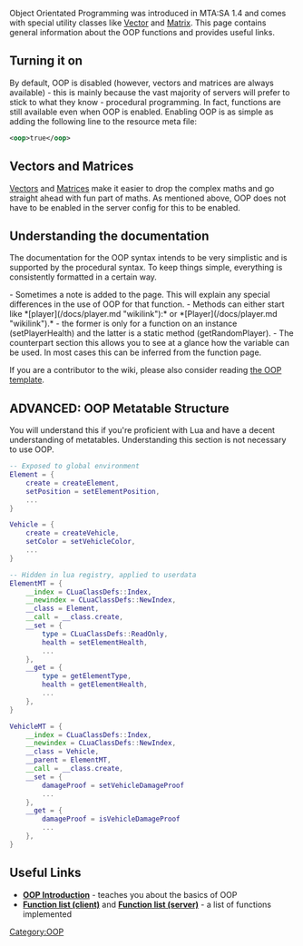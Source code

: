 Object Orientated Programming was introduced in MTA:SA 1.4 and comes with special utility classes like [Vector](/docs/vector.md "wikilink") and [Matrix](/docs/matrix.md "wikilink"). This page contains general information about the OOP functions and provides useful links.

Turning it on
-------------

By default, OOP is disabled (however, vectors and matrices are always available) - this is mainly because the vast majority of servers will prefer to stick to what they know - procedural programming. In fact, functions are still available even when OOP is enabled. Enabling OOP is as simple as adding the following line to the resource meta file:

``` xml
<oop>true</oop>
```

Vectors and Matrices
--------------------

[Vectors](/docs/vector.md "wikilink") and [Matrices](/docs/matrix.md "wikilink") make it easier to drop the complex maths and go straight ahead with fun part of maths. As mentioned above, OOP does not have to be enabled in the server config for this to be enabled.

Understanding the documentation
-------------------------------

The documentation for the OOP syntax intends to be very simplistic and is supported by the procedural syntax. To keep things simple, everything is consistently formatted in a certain way.

<section name="Example" class="generic" show="true">
</section>
-   Sometimes a note is added to the page. This will explain any special differences in the use of OOP for that function.
-   Methods can either start like *[player](/docs/player.md "wikilink"):* or *[Player](/docs/player.md "wikilink").* - the former is only for a function on an instance (setPlayerHealth) and the latter is a static method (getRandomPlayer).
-   The counterpart section this allows you to see at a glance how the variable can be used. In most cases this can be inferred from the function page.

If you are a contributor to the wiki, please also consider reading [the OOP template](/docs/template-oop.md "wikilink").

ADVANCED: OOP Metatable Structure
---------------------------------

You will understand this if you're proficient with Lua and have a decent understanding of metatables. Understanding this section is not necessary to use OOP.

``` lua
-- Exposed to global environment
Element = {
    create = createElement,
    setPosition = setElementPosition,
    ...
}

Vehicle = {
    create = createVehicle,
    setColor = setVehicleColor,
    ...
}

-- Hidden in lua registry, applied to userdata
ElementMT = {
    __index = CLuaClassDefs::Index,
    __newindex = CLuaClassDefs::NewIndex,
    __class = Element,
    __call = __class.create,
    __set = {
        type = CLuaClassDefs::ReadOnly,
        health = setElementHealth,
        ...
    },
    __get = {
        type = getElementType,
        health = getElementHealth,
        ...
    },
}

VehicleMT = {
    __index = CLuaClassDefs::Index,
    __newindex = CLuaClassDefs::NewIndex,
    __class = Vehicle,
    __parent = ElementMT,
    __call = __class.create,
    __set = {
        damageProof = setVehicleDamageProof
        ...
    },
    __get = {
        damageProof = isVehicleDamageProof
        ...
    },
}
```

Useful Links
------------

-   **[OOP Introduction](/docs/oop_introduction.md "wikilink")** - teaches you about the basics of OOP
-   **[Function list (client)](/docs/oop_client.md "wikilink")** and **[Function list (server)](/docs/oop_server.md "wikilink")** - a list of functions implemented

[Category:OOP](/docs/category-oop.md "wikilink")
